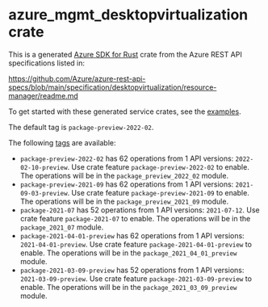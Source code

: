 # azure_mgmt_desktopvirtualization crate

This is a generated [Azure SDK for Rust](https://github.com/Azure/azure-sdk-for-rust) crate from the Azure REST API specifications listed in:

https://github.com/Azure/azure-rest-api-specs/blob/main/specification/desktopvirtualization/resource-manager/readme.md

To get started with these generated service crates, see the [examples](https://github.com/Azure/azure-sdk-for-rust/blob/main/services/README.md#examples).

The default tag is `package-preview-2022-02`.

The following [tags](https://github.com/Azure/azure-sdk-for-rust/blob/main/services/tags.md) are available:

- `package-preview-2022-02` has 62 operations from 1 API versions: `2022-02-10-preview`. Use crate feature `package-preview-2022-02` to enable. The operations will be in the `package_preview_2022_02` module.
- `package-preview-2021-09` has 62 operations from 1 API versions: `2021-09-03-preview`. Use crate feature `package-preview-2021-09` to enable. The operations will be in the `package_preview_2021_09` module.
- `package-2021-07` has 52 operations from 1 API versions: `2021-07-12`. Use crate feature `package-2021-07` to enable. The operations will be in the `package_2021_07` module.
- `package-2021-04-01-preview` has 62 operations from 1 API versions: `2021-04-01-preview`. Use crate feature `package-2021-04-01-preview` to enable. The operations will be in the `package_2021_04_01_preview` module.
- `package-2021-03-09-preview` has 52 operations from 1 API versions: `2021-03-09-preview`. Use crate feature `package-2021-03-09-preview` to enable. The operations will be in the `package_2021_03_09_preview` module.